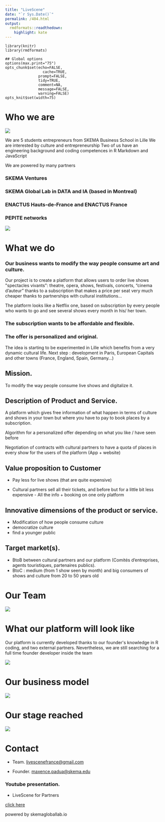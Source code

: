 ```yaml
---
title: "LiveScene"
date: "`r Sys.Date()`"
permalink: /404.html
output:
  rmdformats::readthedown:
    highlight: kate
---
```



```{r setup, echo=FALSE, cache=FALSE}
library(knitr)
library(rmdformats)

## Global options
options(max.print="75")
opts_chunk$set(echo=FALSE,
	             cache=TRUE,
               prompt=FALSE,
               tidy=TRUE,
               comment=NA,
               message=FALSE,
               warning=FALSE)
opts_knit$set(width=75)
```

# Who we are 

![](Image1.jpg)

We are 5 students entrepreneurs from SKEMA Business School in Lille
We are interested by culture and entrepreneurship
Two of us have an engineering background and coding competences in R Markdown and JavaScript


We are powered by many partners 

### SKEMA Ventures

### SKEMA Global Lab in DATA and IA (based in Montreal)

### ENACTUS Hauts-de-France and ENACTUS France

### PEPITE networks

![](Diapositive1bis.jpg)

# What we do 
### Our business wants to modify the way people consume art and culture. 

Our project is to create a platform that allows users to order live shows "spectacles vivants": theatre, opera, shows, festivals, concerts, “cinema d’auteur” thanks to a subscription that makes a price per seat very much cheaper thanks to partnerships with cultural institutions... 

The platform looks like a Netflix one, based on subscription by every people who wants to go and see several shows every month in his/ her town. 

### The subscription wants to be affordable and flexible.

### The offer is personalized and original.

The idea is starting to be experimented in Lille which benefits from a very dynamic cultural life. Next step : development in Paris, European Capitals and other towns (France, England, Spain, Germany…) 
 
## Mission. 
To modify the way people consume live shows and digitalize it. 
 
## Description of Product and Service. 
A platform which gives free information of what happen in terms of culture and shows in your town but where you have to pay to book places by a subscription.

Algorithm for a personalized offer depending on what you like / have seen before 

Negotiation of contracts with cultural partners to have a quota of places in every show for the users of the platform (App + website) 

 
## Value proposition to Customer

- Pay less for live shows (that are quite expensive)

- Cultural partners sell all their tickets, and before but for a little bit less expensive - All the info + booking on one only platform 
 
## Innovative dimensions of the product or service.
- Modification of how people consume culture
- democratize culture 
- find a younger public 
 
## Target market(s).
- BtoB between cultural partners and our platform (Comités d’entreprises, agents touristiques, partenaires publics).  
- BtoC : medium (from 1 show seen by month) and big consumers of shows and culture from 20 to 50 years old


# Our Team
![](Diapositive3.JPG)

# What our platform will look like

Our platform is currently developed thanks to our founder's knowledge in R coding, and two external partners.
Nevertheless, we are still searching for a full time founder developer inside the team

![](Diapositive6.JPG)

# Our business model
![](Diapositive11.JPG)

# Our stage reached 
![](Diapositive14.JPG)

# Contact
* Team. livescenefrance@gmail.com


* Founder. maxence.padua@skema.edu



### Youtube presentation. 

* LiveScene for Partners


[click here](https://www.youtube.com/watch?v=_EePVDLG_jo)


powered by skemagloballab.io


